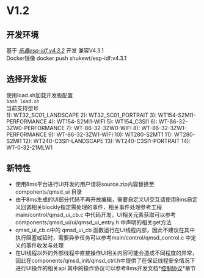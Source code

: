 # V1.2
## 开发环境
基于 *[乐鑫esp-idf v4.3.2](https://github.com/espressif/esp-idf/tree/v4.3.2)* 开发 兼容V4.3.1  
Docker镜像 docker push shukewt/esp-idf:v4.3.1  

## 选择开发板  
使用load.sh加载开发板配置  
 `bash load.sh`  
当前支持型号  
1): WT32_SC01_LANDSCAPE
2): WT32_SC01_PORTRAIT
3): WT154-S2MI1-PERFORMANCE
4): WT154-S2MI1-WIFI
5): WT154_C3SI1
6): WT-86-32-3ZW0-PERFORMANCE
7): WT-86-32-3ZW0-WIFI
8): WT-86-32-3ZW1-PERFORMANCE
9): WT-86-32-3ZW1-WIFI
10): WT280-S2MT1
11): WT280-S2MI1
12): WT240-C3SI1-LANDSCAPE
13): WT240-C3SI1-PORTRAIT
14): WT-0-32-21MLW1  

## 新特性
- 使用8ms平台进行UI开发的用户请将source.zip内容替换至 components/qmsd\_ui 目录
- 由于8ms生成的UI部分代码不再开放编辑，需要自定义UI交互请使用8ms自定义回调相关blockly指定需处理的事件，相关事件处理参考工程main/control/qmsd\_ui\_cb.c 中代码开发，UI相关元素获取可以参考 components/qmsd\_ui/ui/qmsd\_ui\_entry.h 中声明的相关get方法  
- qmsd\_ui\_cb.c中的 qmsd\_ui\_cb 函数运行在UI线程内部，因此不建议在其中执行阻塞或延时，需要异步任务可以参考main/control/qmsd\_control.c 中定义的事件收发与处理
- 在UI线程以外的外部线程中直接操作UI相关内容可能会造成不同程度的异常，因此在components/qmsd\_init/qmsd\_ctrl.h中提供了在保证线程安全情况下进行UI操作的相关api 其中的操作协议可以参考8ms开发文档*[控制协议](http://doc.8ms.xyz/docs/gui/gui-1dgqjgc2de1lk)*章节


